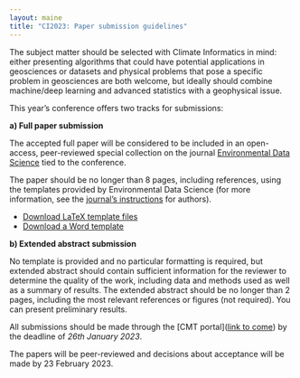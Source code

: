```yaml
---
layout: maine
title: "CI2023: Paper submission guidelines"
---
```


The subject matter should be selected with Climate Informatics in mind: either presenting algorithms that could have potential applications in geosciences or datasets and physical problems that pose a specific problem in geosciences are both welcome, but ideally should combine machine/deep learning and advanced statistics with a geophysical issue.

This year’s conference offers two tracks for submissions:

__a) Full paper submission__

The accepted full paper will be considered to be included in an open-access, peer-reviewed special collection on the journal [Environmental Data Science](https://www.cambridge.org/core/journals/environmental-data-science) tied to the conference.

The paper should be no longer than 8 pages, including references, using the templates provided by Environmental Data Science (for more information, see the [journal’s instructions](https://www.cambridge.org/core/journals/environmental-data-science/information/instructions-for-authors) for authors).

* [Download LaTeX template files](https://www.cambridge.org/core/services/aop-file-manager/file/5f84547e1a014c397d6273b7)
* [Download a Word template](https://www.cambridge.org/core/services/aop-file-manager/file/608853cd9a02c82ae9dcbf0d)

__b) Extended abstract submission__

No template is provided and no particular formatting is required, but extended abstract should contain sufficient information for the reviewer to determine the quality of the work, including data and methods used as well as a summary of results. The extended abstract should be no longer than 2 pages, including the most relevant references or figures (not required). You can present preliminary results.

All submissions should be made through the [CMT portal]([link to come](https://cmt3.research.microsoft.com/ClimateInformatics2023/)) by the deadline of _26th January 2023_.

The papers will be peer-reviewed and decisions about acceptance will be made by 23 February 2023. 

